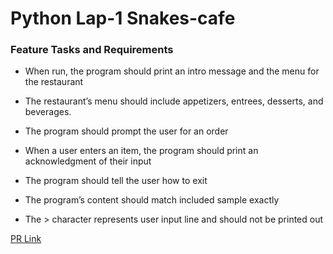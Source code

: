 # Python Lap-1 Snakes-cafe


### Feature Tasks and Requirements

* When run, the program should print an intro message and the menu for the restaurant

* The restaurant’s menu should include appetizers, entrees, desserts, and beverages.

* The program should prompt the user for an order

* When a user enters an item, the program should print an acknowledgment of their input

* The program should tell the user how to exit

* The program’s content should match included sample exactly

* The > character represents user input line and should not be printed out

[PR Link](https://github.com/azez-alhoot/snakes_cafe/pull/1)